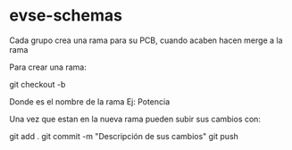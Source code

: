 # evse-schemas

Cada grupo crea una rama para su PCB, cuando acaben hacen merge a la rama

Para crear una rama:

git checkout -b <branch-name>

Donde <branch-name> es el nombre de la rama Ej: Potencia

Una vez que estan en la nueva rama pueden subir sus cambios con:

git add .
git commit -m "Descripción de sus cambios"
git push
